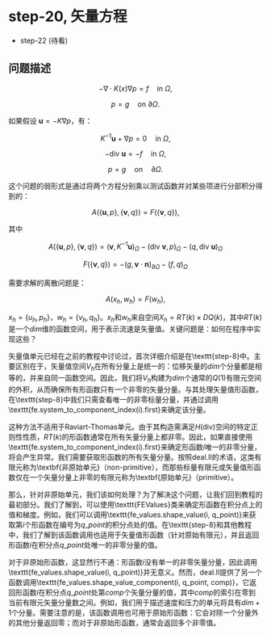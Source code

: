# step-20, 矢量方程

* step-22 (待看)

## 问题描述

$$
-\nabla \cdot K(x) \nabla p = f \quad \text{in } \Omega,
$$

$$
p = g \quad \text{on } \partial \Omega.
$$



如果假设 $\mathbf{u} = -K \nabla p$，有：

$$
K^{-1} \mathbf{u} + \nabla p = 0 \quad \text{in } \Omega,
$$

$$
-\text{div } \mathbf{u} = -f \quad \text{in } \Omega,
$$

$$
p = g \quad \text{on} \quad \partial \Omega.
$$


这个问题的弱形式是通过将两个方程分别乘以测试函数并对某些项进行分部积分得到的：

$$
A(\{\mathbf{u}, p\}, \{\mathbf{v}, q\}) = F(\{\mathbf{v}, q\}),
$$

其中

$$
A(\{\mathbf{u}, p\}, \{\mathbf{v}, q\}) = (\mathbf{v}, K^{-1} \mathbf{u})_\Omega - (\text{div } \mathbf{v}, p)_\Omega - (q, \text{div } \mathbf{u})_\Omega
$$

$$
F(\{\mathbf{v}, q\}) = -(g, \mathbf{v} \cdot \mathbf{n})_{\partial \Omega} - (f, q)_\Omega
$$


需要求解的离散问题是：

$$
A(x_h, w_h) = F(w_h),
$$

$x_h = \{u_h, p_h\}$，$w_h = \{v_h, q_h\}$。$x_h$和$w_h$来自空间$X_h = RT(k) \times DQ(k)$，其中$RT(k)$是一个$dim$维的函数空间，用于表示流速是矢量值。关键问题是：如何在程序中实现这些？

矢量值单元已经在之前的教程中讨论过，首次详细介绍是在\texttt{step-8}中。主要区别在于，矢量值空间$V_h$在所有分量上是统一的：位移矢量的$dim$个分量都是相等的，并来自同一函数空间。因此，我们将$V_h$构建为$dim$个通常的$Q(1)$有限元空间的外积，从而确保所有形函数只有一个非零的矢量分量。与其处理矢量值形函数，在\texttt{step-8}中我们只需查看唯一的非零标量分量，并通过调用\texttt{fe.system\_to\_component\_index(i).first}来确定该分量。

这种方法不适用于Raviart-Thomas单元。由于其构造需满足$H(\text{div})$空间的特定正则性性质，$RT(k)$的形函数通常在所有矢量分量上都非零。因此，如果直接使用\texttt{fe.system\_to\_component\_index(i).first}来确定形函数$i$唯一的非零分量，将会产生异常。我们需要获取形函数的所有矢量分量。按照deal.II的术语，这类有限元称为\textbf{非原始单元}（non-primitive），而那些标量有限元或矢量值形函数仅在一个矢量分量上非零的有限元称为\textbf{原始单元}（primitive）。

那么，针对非原始单元，我们该如何处理？为了解决这个问题，让我们回到教程的最初部分。我们了解到，可以使用\texttt{FEValues}类来确定形函数在积分点上的值和梯度。例如，我们可以调用\texttt{fe\_values.shape\_value(i, q\_point)}来获取第$i$个形函数在编号为$q\_point$的积分点处的值。在\texttt{step-8}和其他教程中，我们了解到该函数调用也适用于矢量值形函数（针对原始有限元），并且返回形函数$i$在积分点$q\_point$处唯一的非零分量的值。

对于非原始形函数，这显然行不通：形函数$i$没有单一的非零矢量分量，因此调用\texttt{fe\_values.shape\_value(i, q\_point)}并无意义。然而，deal.II提供了另一个函数调用\texttt{fe\_values.shape\_value\_component(i, q\_point, comp)}，它返回形函数$i$在积分点$q\_point$处第$comp$个矢量分量的值，其中$comp$的索引在零到当前有限元矢量分量数之间。例如，我们用于描述速度和压力的单元将具有$dim+1$个分量。需要注意的是，该函数调用也可用于原始形函数：它会对除一个分量外的其他分量返回零；而对于非原始形函数，通常会返回多个非零值。

<!--stackedit_data:
eyJoaXN0b3J5IjpbODU1NzQwMDgwLDQ1NjM5NDIyNywtMTcyOT
Y5MDM1LDE5NjI0NTM0NDEsNzcyNzg3MjA1LDE3NDA0MDkzNTld
fQ==
-->